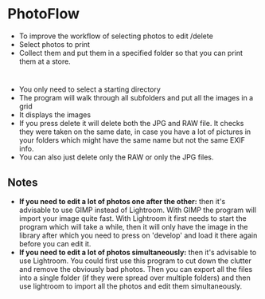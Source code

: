 #
# PhotoFlow

- To improve the workflow of selecting photos to edit /delete 
- Select photos to print
- Collect them and put them in a specified folder so that you can print them at a store.
# 
- You only need to select a starting directory
- The program will walk through all subfolders and put all the images in a grid
- It displays the images
- If you press delete it will delete both the JPG and RAW file. It checks they were taken on the same date, in case you have a lot of pictures in your folders which might have the same name but not the same EXIF info.
- You can also just delete only the RAW or only the JPG files.



## Notes
- **If you need to edit a lot of photos one after the other:** then it's advisable to use GIMP instead of Lightroom. With GIMP the program will import your image quite fast. With Lightroom it first needs to start the program which will take a while, then it will only have the image in the library after which you need to press on 'develop' and load it there again before you can edit it.
- **If you need to edit a lot of photos simultaneously:** then it's advisable to use Lightroom. You could first use this program to cut down the clutter and remove the obviously bad photos. Then you can export all the files into a single folder (if they were spread over multiple folders) and then use lightroom to import all the photos and edit them simultaneously.
